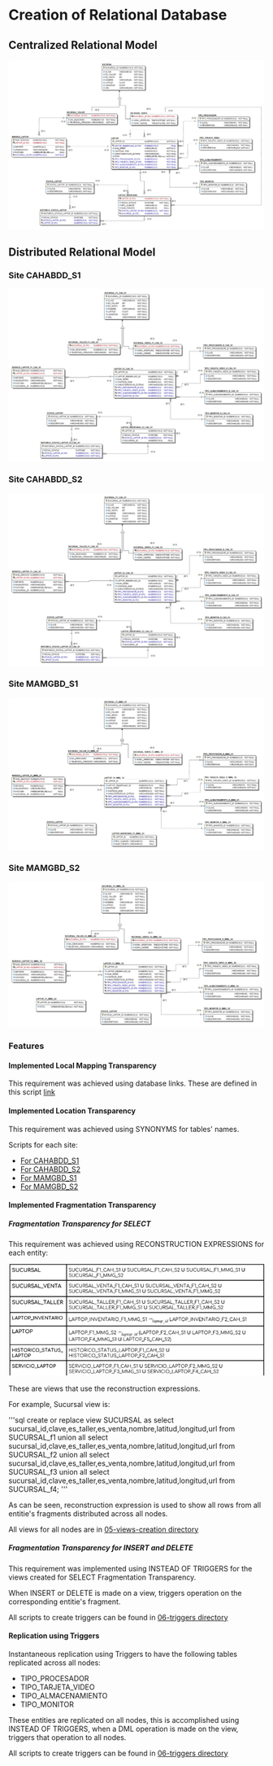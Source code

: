 # Creation of Relational Database

## Centralized Relational Model

![Centralized Relational Model](/Screenshots/global_scheme.jpg)

## Distributed Relational Model

### Site CAHABDD_S1

![Relational model for site CAHABDD_S1](/Screenshots/cahabdd_s1-local-scheme.jpg)

### Site CAHABDD_S2

![Relational model for site CAHABDD_S1](/Screenshots/cahabdd_s1-local-scheme.jpg)

### Site MAMGBD_S1

![Relational model for site CAHABDD_S1](/Screenshots/mamgbd_s1-local-schema.jpg)

### Site MAMGBD_S2

![Relational model for site CAHABDD_S1](/Screenshots/mamgbd_s2-local-schema.jpg)

### Features

#### Implemented Local Mapping Transparency

This requirement was achieved using database links. These are defined
in this script [link](s-02-ilap-ligas.sql)

#### Implemented Location Transparency

This requirement was achieved using SYNONYMS for tables' names.

Scripts for each site:

- [For CAHABDD_S1](/s-04-ilap-cah-s1-sinonimos.sql)
- [For CAHABDD_S2](/s-04-ilap-cah-s2-sinonimos.sql)
- [For MAMGBD_S1](/s-04-ilap-mmg-s1-sinonimos.sql)
- [For MAMGBD_S2](/s-04-ilap-mmg-s2-sinonimos.sql)

#### Implemented Fragmentation Transparency

##### Fragmentation Transparency for SELECT

This requirement was achieved using RECONSTRUCTION EXPRESSIONS
for each entity:

![Reconstruction Expressions](/Screenshots/Reconstruction_Expressions.png)

These are views that use the reconstruction expressions.

For example, Sucursal view is:

'''sql
create or replace view SUCURSAL as
select sucursal_id,clave,es_taller,es_venta,nombre,latitud,longitud,url
from SUCURSAL_f1
union all
select sucursal_id,clave,es_taller,es_venta,nombre,latitud,longitud,url
from SUCURSAL_f2
union all
select sucursal_id,clave,es_taller,es_venta,nombre,latitud,longitud,url
from SUCURSAL_f3
union all
select sucursal_id,clave,es_taller,es_venta,nombre,latitud,longitud,url
from SUCURSAL_f4;
'''

As can be seen, reconstruction expression is used to show
all rows from all entitie's fragments distributed across all nodes.

All views for all nodes are in [05-views-creation directory](/05-views-creation)

##### Fragmentation Transparency for INSERT and DELETE

This requirement was implemented using INSTEAD OF TRIGGERS for the views
created for SELECT Fragmentation Transparency.

When INSERT or DELETE is made on a view, triggers operation
on the corresponding entitie's fragment.

All scripts to create triggers can be found in [06-triggers directory](/06-triggers)

#### Replication using Triggers

Instantaneous replication using Triggers to have the following
tables replicated across all nodes:

- TIPO_PROCESADOR
- TIPO_TARJETA_VIDEO
- TIPO_ALMACENAMIENTO
- TIPO_MONITOR

These entities are replicated on all nodes, this is accomplished
using INSTEAD OF TRIGGERS, when a DML operation is made on
the view, triggers that operation to all nodes.

All scripts to create triggers can be found in [06-triggers directory](/06-triggers)
